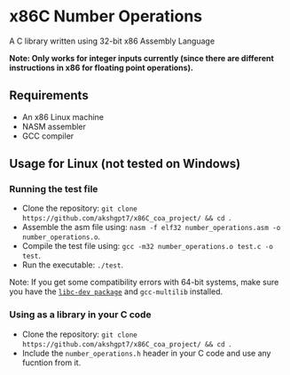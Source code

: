 # x86C Number Operations
A C library written using 32-bit x86 Assembly Language

**Note: Only works for integer inputs currently (since there are different instructions in x86 for floating point operations).**

## Requirements
- An x86 Linux machine
- NASM assembler
- GCC compiler

## Usage for Linux (not tested on Windows)

### Running the test file
- Clone the repository: `git clone https://github.com/akshgpt7/x86C_coa_project/ && cd `.
- Assemble the asm file using: `nasm -f elf32 number_operations.asm -o number_operations.o`.
- Compile the test file using: `gcc -m32 number_operations.o test.c -o test`.
- Run the executable: `./test`.

Note: If you get some compatibility errors with 64-bit systems, make sure you have the [`libc-dev package`](https://stackoverflow.com/a/7412698) and `gcc-multilib` installed.

### Using as a library in your C code
- Clone the repository: `git clone https://github.com/akshgpt7/x86C_coa_project/ && cd `.
- Include the `number_operations.h` header in your C code and use any fucntion from it.
